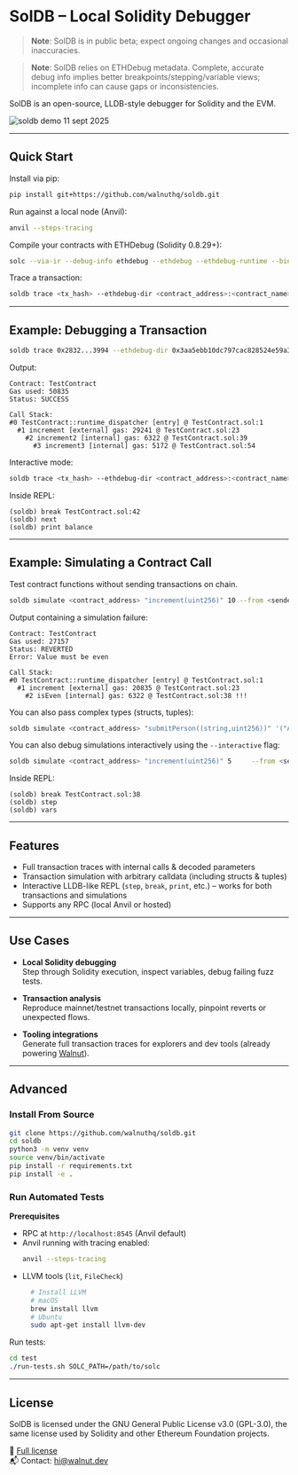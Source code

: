 # SolDB – Local Solidity Debugger

> **Note**: SolDB is in public beta; expect ongoing changes and occasional inaccuracies.  

> **Note**: SolDB relies on ETHDebug metadata. Complete, accurate debug info implies better breakpoints/stepping/variable views; incomplete info can cause gaps or inconsistencies.

SolDB is an open-source, LLDB-style debugger for Solidity and the EVM.

![soldb demo 11 sept 2025](https://github.com/user-attachments/assets/7376da04-96b0-4aae-8c9b-154680ffe6b4)


---

## Quick Start

Install via pip:
```bash
pip install git+https://github.com/walnuthq/soldb.git
```

Run against a local node (Anvil):
```bash
anvil --steps-tracing
```

Compile your contracts with ETHDebug (Solidity 0.8.29+):
```bash
solc --via-ir --debug-info ethdebug --ethdebug --ethdebug-runtime --bin --abi --overwrite -o out examples/Counter.sol
```

Trace a transaction:
```bash
soldb trace <tx_hash> --ethdebug-dir <contract_address>:<contract_name>:./out --rpc http://localhost:8545
```

---

## Example: Debugging a Transaction

```bash
soldb trace 0x2832...3994 --ethdebug-dir 0x3aa5ebb10dc797cac828524e59a333d0a371443c:TestContract:./out --rpc http://localhost:8545
```

Output:
```
Contract: TestContract
Gas used: 50835
Status: SUCCESS

Call Stack:
#0 TestContract::runtime_dispatcher [entry] @ TestContract.sol:1
  #1 increment [external] gas: 29241 @ TestContract.sol:23
    #2 increment2 [internal] gas: 6322 @ TestContract.sol:39
      #3 increment3 [internal] gas: 5172 @ TestContract.sol:54
```

Interactive mode:
```bash
soldb trace <tx_hash> --ethdebug-dir <contract_address>:<contract_name>:./out --rpc http://localhost:8545 --interactive
```

Inside REPL:
```
(soldb) break TestContract.sol:42
(soldb) next
(soldb) print balance
```

---

## Example: Simulating a Contract Call

Test contract functions without sending transactions on chain.

```bash
soldb simulate <contract_address> "increment(uint256)" 10 --from <sender_address> --ethdebug-dir <contract_address>:<contract_name>:./out --rpc http://localhost:8545
```

Output containing a simulation failure:
```
Contract: TestContract
Gas used: 27157
Status: REVERTED
Error: Value must be even

Call Stack:
#0 TestContract::runtime_dispatcher [entry] @ TestContract.sol:1
  #1 increment [external] gas: 20835 @ TestContract.sol:23 
    #2 isEven [internal] gas: 6322 @ TestContract.sol:38 !!!
```

You can also pass complex types (structs, tuples):
```bash
soldb simulate <contract_address> "submitPerson((string,uint256))" '("Alice", 30)'     --from <sender_address>     --ethdebug-dir <contract_address>:<contract_name>:./out     --rpc http://localhost:8545
```

You can also debug simulations interactively using the `--interactive` flag:

```bash
soldb simulate <contract_address> "increment(uint256)" 5     --from <sender_address>     --ethdebug-dir <contract_address>:<contract_name>:./out     --rpc http://localhost:8545     --interactive
```

Inside REPL:
```
(soldb) break TestContract.sol:38
(soldb) step
(soldb) vars
```

---

## Features

- Full transaction traces with internal calls & decoded parameters
- Transaction simulation with arbitrary calldata (including structs & tuples)
- Interactive LLDB-like REPL (`step`, `break`, `print`, etc.) – works for both transactions and simulations
- Supports any RPC (local Anvil or hosted)

---

## Use Cases

- **Local Solidity debugging**  
  Step through Solidity execution, inspect variables, debug failing fuzz tests.

- **Transaction analysis**  
  Reproduce mainnet/testnet transactions locally, pinpoint reverts or unexpected flows.

- **Tooling integrations**  
  Generate full transaction traces for explorers and dev tools (already powering [Walnut](https://github.com/walnuthq/walnut)).

---

## Advanced

### Install From Source

```bash
git clone https://github.com/walnuthq/soldb.git
cd soldb
python3 -m venv venv
source venv/bin/activate
pip install -r requirements.txt
pip install -e .
```

### Run Automated Tests

**Prerequisites**  
- RPC at `http://localhost:8545` (Anvil default)  
- Anvil running with tracing enabled:  
  ```bash
  anvil --steps-tracing
  ```
- LLVM tools (`lit`, `FileCheck`)  
  ```bash
    # Install LLVM
    # macOS
    brew install llvm
    # Ubuntu
    sudo apt-get install llvm-dev
  ```

Run tests:
```bash
cd test
./run-tests.sh SOLC_PATH=/path/to/solc
```

---

## License

SolDB is licensed under the GNU General Public License v3.0 (GPL-3.0), the same license used by Solidity and other Ethereum Foundation projects.

📄 [Full license](./LICENSE.md)  
📬 Contact: hi@walnut.dev
